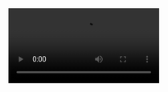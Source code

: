 
<video src="https://drive.google.com/file/d/1bqMvg_IMHaEQMXYar7tP6p5dYFwaR5Bo/view?usp=drive_link" controls="controls">
  Your browser does not support the video tag.
</video>
